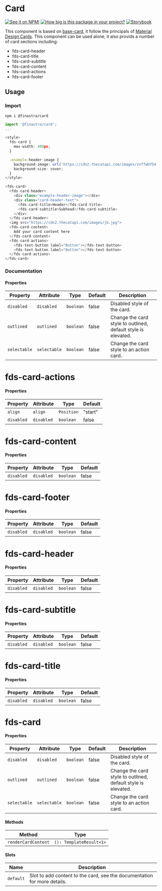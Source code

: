 # Card
[![See it on NPM!](https://img.shields.io/npm/v/@finastra/card?style=for-the-badge)](https://www.npmjs.com/package/@finastra/card)
[![How big is this package in your project?](https://img.shields.io/bundlephobia/minzip/@finastra/card?style=for-the-badge)](https://bundlephobia.com/result?p=@finastra/card)
[![Storybook](https://shields.io/badge/-Play%20with%20this%20web%20component-2a0481?logo=storybook&style=for-the-badge)](https://finastra.github.io/finastra-design-system/?path=/story/data-display-card-brand--default)

This component is based on [base-card](./src/base-card.ts), it follow the principals of [Material Design Cards](https://m3.material.io/components/cards/guidelines).
This component can be used alone, it also provids a number of card sections including:

- fds-card-header
- fds-card-title
- fds-card-subtitle
- fds-card-content
- fds-card-actions
- fds-card-footer

## Usage

### Import

```
npm i @finastra/card
```

```ts
import '@finastra/card';
...

<style>
  fds-card {
    max-width: 400px;
  }

  .example-header-image {
    background-image: url('https://cdn2.thecatapi.com/images/zvfTwDY54.jpg');
    background-size: cover;
  }
</style>

<fds-card>
  <fds-card-header>
    <div class="example-header-image"></div>
    <div class="card-header-text">
      <fds-card-title>Header</fds-card-title>
      <fds-card-subtitle>Subhead</fds-card-subtitle>
    </div>
  </fds-card-header>
  <img src="https://cdn2.thecatapi.com/images/jb.jpg">
  <fds-card-content>
    Add your card content here
  </fds-card-content>
  <fds-card-actions>
    <fds-text-button label="Button"></fds-text-button>
    <fds-text-button label="Button"></fds-text-button>
  </fds-card-actions>
</fds-card>
```


### Documentation
<!-- DOC -->
#### Properties

| Property     | Attribute    | Type      | Default | Description                                      |
|--------------|--------------|-----------|---------|--------------------------------------------------|
| `disabled`   | `disabled`   | `boolean` | false   | Disabled style of the card.                      |
| `outlined`   | `outlined`   | `boolean` | false   | Change the card style to outlined, default style is elevated. |
| `selectable` | `selectable` | `boolean` | false   | Change the card style to an action card.         |


# fds-card-actions

#### Properties

| Property   | Attribute  | Type       | Default |
|------------|------------|------------|---------|
| `align`    | `align`    | `Position` | "start" |
| `disabled` | `disabled` | `boolean`  | false   |


# fds-card-content

#### Properties

| Property   | Attribute  | Type      | Default |
|------------|------------|-----------|---------|
| `disabled` | `disabled` | `boolean` | false   |


# fds-card-footer

#### Properties

| Property   | Attribute  | Type      | Default |
|------------|------------|-----------|---------|
| `disabled` | `disabled` | `boolean` | false   |


# fds-card-header

#### Properties

| Property   | Attribute  | Type      | Default |
|------------|------------|-----------|---------|
| `disabled` | `disabled` | `boolean` | false   |


# fds-card-subtitle

#### Properties

| Property   | Attribute  | Type      | Default |
|------------|------------|-----------|---------|
| `disabled` | `disabled` | `boolean` | false   |


# fds-card-title

#### Properties

| Property   | Attribute  | Type      | Default |
|------------|------------|-----------|---------|
| `disabled` | `disabled` | `boolean` | false   |


# fds-card

#### Properties

| Property     | Attribute    | Type      | Default | Description                                      |
|--------------|--------------|-----------|---------|--------------------------------------------------|
| `disabled`   | `disabled`   | `boolean` | false   | Disabled style of the card.                      |
| `outlined`   | `outlined`   | `boolean` | false   | Change the card style to outlined, default style is elevated. |
| `selectable` | `selectable` | `boolean` | false   | Change the card style to an action card.         |

#### Methods

| Method              | Type                    |
|---------------------|-------------------------|
| `renderCardContent` | `(): TemplateResult<1>` |

#### Slots

| Name      | Description                                      |
|-----------|--------------------------------------------------|
| `default` | Slot to add content to the card, see the documentation for more details. |
<!-- /DOC -->